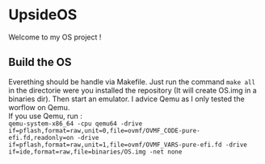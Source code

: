 # UpsideOS
Welcome to my OS project !
## Build the OS
Everething should be handle via Makefile. Just run the command `make all` in the directorie were you installed the repository (It will create OS.img in a binaries dir). Then start an emulator. I advice Qemu as I only tested the worflow on Qemu. <br/>
If you use Qemu, run : <br/>
```qemu-system-x86_64 -cpu qemu64 -drive if=pflash,format=raw,unit=0,file=ovmf/OVMF_CODE-pure-efi.fd,readonly=on -drive if=pflash,format=raw,unit=1,file=ovmf/OVMF_VARS-pure-efi.fd -drive if=ide,format=raw,file=binaries/OS.img -net none```
